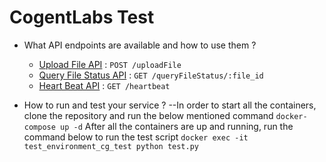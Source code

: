 # CogentLabs Test

- What API endpoints are available and how to use them ?
    * [Upload File API](docs/uploadFile.md) : `POST /uploadFile`
    * [Query File Status API](docs/queryFileStatus.md) : `GET /queryFileStatus/:file_id`
    * [Heart Beat API](docs/heartbeat.md) : `GET /heartbeat`

- How to run and test your service ?
--In order to start all the containers, clone the repository and run the below mentioned command
      ```docker-compose up -d```
      After all the containers are up and running, run the command below to run the test script
      ```docker exec -it test_environment_cg_test python test.py```

